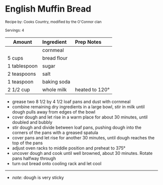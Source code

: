 # English Muffin Bread

<small>Recipe by: Cooks Country, modified by the O'Connor clan</small>

<small>Servings: 4</small>

| Amount       | Ingredient  | Prep Notes     |
| ------------ | :---------- | :------------- |
|              | cornmeal    |                |
| 5 cups       | bread flour |                |
| 1 tablespoon | sugar       |                |
| 2 teaspoons  | salt        |                |
| 1 teaspoon   | baking soda |                |
| 2 1/2 cup    | whole milk  | heated to 120° |

- grease two 8 1/2 by 4 1/2 loaf pans and dust with cornmeal
- combine remaining dry ingredients in a large bowl, stir in milk until dough pulls away from edges of the bowl
- cover dough and let rise in a warm place for about 30 minutes, until doubled and bubbly
- stir dough and divide between loaf pans, pushing dough into the corners of the pans with a greased spatula
- cover pans and let rise for another 30 minutes, until dough reaches the top of the pans
- adjust oven racks to middle position and preheat to 375°
- uncover dough and cook until well browned, about 30 minutes. Rotate pans halfway through
- turn out bread onto cooling rack and let cool

---

- _note_: dough is very sticky

<!-- Tags:
- bread
- vegetarian
- oven
-->
